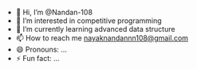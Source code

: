- 👋 Hi, I’m @Nandan-108
- 👀 I’m interested in competitive programming
- 🌱 I’m currently learning advanced data structure
- 📫 How to reach me  nayaknandannn108@gmail.com
- 😄 Pronouns: ...
- ⚡ Fun fact: ...

<!---
Nandan-108/Nandan-108 is a ✨ special ✨ repository because its `[README.md` (this file](https://codeforces.com/profile/Rubiks_21)) appears on your GitHub profile.
You can click the Preview link to take a look at your changes.
--->
